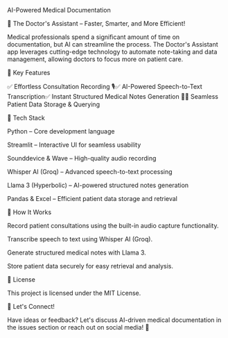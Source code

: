 AI-Powered Medical Documentation

🚀 The Doctor's Assistant – Faster, Smarter, and More Efficient!

Medical professionals spend a significant amount of time on documentation, but AI can streamline the process. The Doctor's Assistant app leverages cutting-edge technology to automate note-taking and data management, allowing doctors to focus more on patient care.

🔹 Key Features

✅ Effortless Consultation Recording 🎙️✅ AI-Powered Speech-to-Text Transcription✅ Instant Structured Medical Notes Generation 📄✅ Seamless Patient Data Storage & Querying

🔹 Tech Stack

Python – Core development language

Streamlit – Interactive UI for seamless usability

Sounddevice & Wave – High-quality audio recording

Whisper AI (Groq) – Advanced speech-to-text processing

Llama 3 (Hyperbolic) – AI-powered structured notes generation

Pandas & Excel – Efficient patient data storage and retrieval

📌 How It Works

Record patient consultations using the built-in audio capture functionality.

Transcribe speech to text using Whisper AI (Groq).

Generate structured medical notes with Llama 3.

Store patient data securely for easy retrieval and analysis.

📜 License

This project is licensed under the MIT License.

📢 Let's Connect!

Have ideas or feedback? Let's discuss AI-driven medical documentation in the issues section or reach out on social media! 🚀
